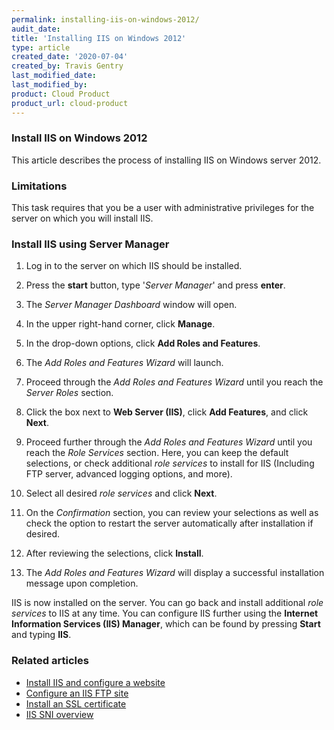 ```yaml
---
permalink: installing-iis-on-windows-2012/
audit_date:
title: 'Installing IIS on Windows 2012'
type: article
created_date: '2020-07-04'
created_by: Travis Gentry
last_modified_date:
last_modified_by:
product: Cloud Product
product_url: cloud-product
---
```




### Install IIS on Windows 2012

This article describes the process of installing IIS on Windows server 2012.



### Limitations

This task requires that you be a user with administrative privileges for the server on which you will install IIS.

### Install IIS using Server Manager

1. Log in to the server on which IIS should be installed.

2. Press the **start** button, type '*Server Manager*' and press **enter**.

3. The *Server Manager Dashboard* window will open.

4. In the upper right-hand corner, click **Manage**.

5. In the drop-down options, click **Add Roles and Features**.

6. The *Add Roles and Features Wizard* will launch.

7. Proceed through the *Add Roles and Features Wizard* until you reach the *Server Roles* section.

8. Click the box next to **Web Server (IIS)**, click **Add Features**, and click **Next**.

9. Proceed further through the *Add Roles and Features Wizard* until you reach the *Role Services* section.
    Here, you can keep the default selections, or check additional *role services* to install for IIS (Including FTP server, advanced logging options, and more).

10. Select all desired *role services* and click **Next**.

11. On the *Confirmation* section, you can review your selections as well as check the option to restart the server automatically after installation if desired.

12. After reviewing the selections, click **Install**.

13. The *Add Roles and Features Wizard* will display a successful installation message upon completion.

IIS is now installed on the server. You can go back and install additional *role services* to IIS at any time. You can configure IIS further using the **Internet Information Services (IIS) Manager**, which can be found by pressing **Start** and typing **IIS**.

### Related articles

- [Install IIS and configure a website](https://support.rackspace.com/how-to/install-iis-and-configure-a-website/)
- [Configure an IIS FTP site](https://support.rackspace.com/how-to/configure-an-iis-ftp-site/)
- [Install an SSL certificate](https://support.rackspace.com/how-to/install-an-ssl-certificate/)
- [IIS SNI overview](https://support.rackspace.com/how-to/iis-sni-overview/)
